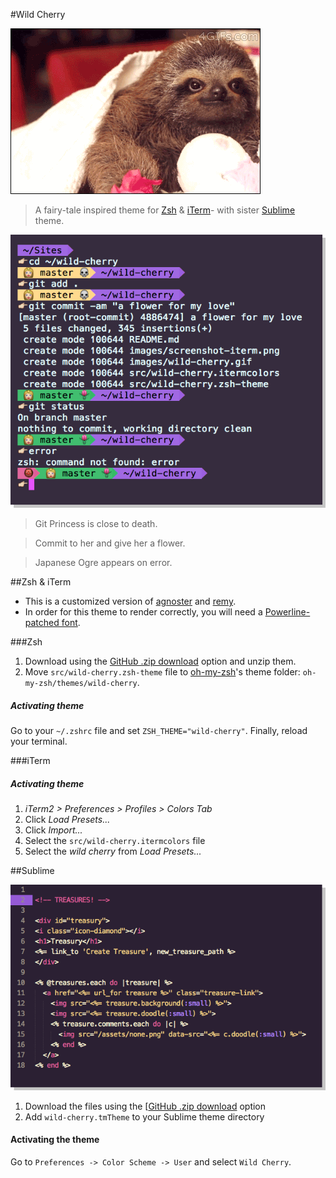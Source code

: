 #Wild Cherry

![Wild Cherry](images/wild-cherry.gif)

> A fairy-tale inspired theme for [Zsh](http://www.zsh.org/) & [iTerm](http://www.iterm2.com/)- with sister [Sublime](http://www.sublimetext.com) theme.

![iTerm Preview](images/screenshot-iterm.png)

> Git Princess is close to death.

> Commit to her and give her a flower.
 
> Japanese Ogre appears on error. 



##Zsh & iTerm

* This is a customized version of [agnoster](https://gist.github.com/3712874) and [remy](https://remysharp.com/2013/07/25/my-terminal-setup).
* In order for this theme to render correctly, you will need a [Powerline-patched font](https://gist.github.com/1595572).


###Zsh

1. Download using the [GitHub .zip download](https://github.com/mashaal/wild-cherry/archive/master.zip) option and unzip them.
2. Move `src/wild-cherry.zsh-theme` file to [oh-my-zsh](https://github.com/robbyrussell/oh-my-zsh/)'s theme folder: `oh-my-zsh/themes/wild-cherry`.

##### Activating theme

Go to your `~/.zshrc` file and set `ZSH_THEME="wild-cherry"`. Finally, reload your terminal.


###iTerm

##### Activating theme

1. *iTerm2 > Preferences > Profiles > Colors Tab*
2. Click *Load Presets...*
3. Click *Import...*
4. Select the `src/wild-cherry.itermcolors` file
5. Select the *wild cherry* from *Load Presets...*


##Sublime

![Sublime Preview](images/sublime.png)

1. Download the files using the [[GitHub .zip download](https://github.com/mashaal/wild-cherry/archive/master.zip) option
2. Add `wild-cherry.tmTheme` to your Sublime theme directory

#### Activating the theme

Go to `Preferences -> Color Scheme -> User` and select `Wild Cherry`.


